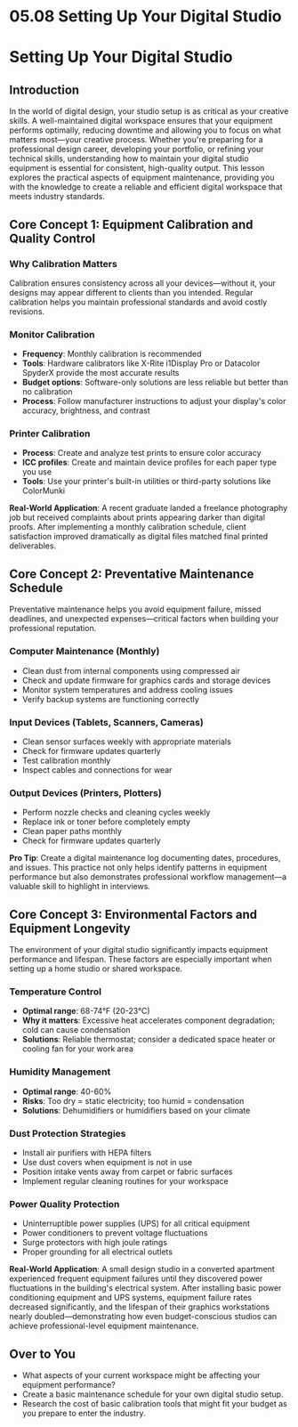 
# 05.08 Setting Up Your Digital Studio

# Setting Up Your Digital Studio

## Introduction

In the world of digital design, your studio setup is as critical as your creative skills. A well-maintained digital workspace ensures that your equipment performs optimally, reducing downtime and allowing you to focus on what matters most—your creative process. Whether you're preparing for a professional design career, developing your portfolio, or refining your technical skills, understanding how to maintain your digital studio equipment is essential for consistent, high-quality output. This lesson explores the practical aspects of equipment maintenance, providing you with the knowledge to create a reliable and efficient digital workspace that meets industry standards.

## Core Concept 1: Equipment Calibration and Quality Control

### Why Calibration Matters
Calibration ensures consistency across all your devices—without it, your designs may appear different to clients than you intended. Regular calibration helps you maintain professional standards and avoid costly revisions.

### Monitor Calibration
* **Frequency**: Monthly calibration is recommended
* **Tools**: Hardware calibrators like X-Rite i1Display Pro or Datacolor SpyderX provide the most accurate results
* **Budget options**: Software-only solutions are less reliable but better than no calibration
* **Process**: Follow manufacturer instructions to adjust your display's color accuracy, brightness, and contrast

### Printer Calibration
* **Process**: Create and analyze test prints to ensure color accuracy
* **ICC profiles**: Create and maintain device profiles for each paper type you use
* **Tools**: Use your printer's built-in utilities or third-party solutions like ColorMunki

**Real-World Application**: A recent graduate landed a freelance photography job but received complaints about prints appearing darker than digital proofs. After implementing a monthly calibration schedule, client satisfaction improved dramatically as digital files matched final printed deliverables.

## Core Concept 2: Preventative Maintenance Schedule

Preventative maintenance helps you avoid equipment failure, missed deadlines, and unexpected expenses—critical factors when building your professional reputation.

### Computer Maintenance (Monthly)
* Clean dust from internal components using compressed air
* Check and update firmware for graphics cards and storage devices
* Monitor system temperatures and address cooling issues
* Verify backup systems are functioning correctly

### Input Devices (Tablets, Scanners, Cameras)
* Clean sensor surfaces weekly with appropriate materials
* Check for firmware updates quarterly
* Test calibration monthly
* Inspect cables and connections for wear

### Output Devices (Printers, Plotters)
* Perform nozzle checks and cleaning cycles weekly
* Replace ink or toner before completely empty
* Clean paper paths monthly
* Check for firmware updates quarterly

**Pro Tip**: Create a digital maintenance log documenting dates, procedures, and issues. This practice not only helps identify patterns in equipment performance but also demonstrates professional workflow management—a valuable skill to highlight in interviews.

## Core Concept 3: Environmental Factors and Equipment Longevity

The environment of your digital studio significantly impacts equipment performance and lifespan. These factors are especially important when setting up a home studio or shared workspace.

### Temperature Control
* **Optimal range**: 68-74°F (20-23°C)
* **Why it matters**: Excessive heat accelerates component degradation; cold can cause condensation
* **Solutions**: Reliable thermostat; consider a dedicated space heater or cooling fan for your work area

### Humidity Management
* **Optimal range**: 40-60%
* **Risks**: Too dry = static electricity; too humid = condensation
* **Solutions**: Dehumidifiers or humidifiers based on your climate

### Dust Protection Strategies
* Install air purifiers with HEPA filters
* Use dust covers when equipment is not in use
* Position intake vents away from carpet or fabric surfaces
* Implement regular cleaning routines for your workspace

### Power Quality Protection
* Uninterruptible power supplies (UPS) for all critical equipment
* Power conditioners to prevent voltage fluctuations
* Surge protectors with high joule ratings
* Proper grounding for all electrical outlets

**Real-World Application**: A small design studio in a converted apartment experienced frequent equipment failures until they discovered power fluctuations in the building's electrical system. After installing basic power conditioning equipment and UPS systems, equipment failure rates decreased significantly, and the lifespan of their graphics workstations nearly doubled—demonstrating how even budget-conscious studios can achieve professional-level equipment maintenance.

## Over to You
* What aspects of your current workspace might be affecting your equipment performance?
* Create a basic maintenance schedule for your own digital studio setup.
* Research the cost of basic calibration tools that might fit your budget as you prepare to enter the industry.
